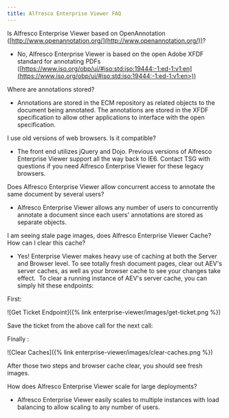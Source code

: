 ```yaml
---
title: Alfresco Enterprise Viewer FAQ
---
```


Is Alfresco Enterprise Viewer based on OpenAnnotation ([http://www.openannotation.org/](http://www.openannotation.org/))?

* No, Alfresco Enterprise Viewer is based on the open Adobe XFDF standard for annotating PDFs ([https://www.iso.org/obp/ui/#iso:std:iso:19444:-1:ed-1:v1:en](https://www.iso.org/obp/ui/#iso:std:iso:19444:-1:ed-1:v1:en>))

Where are annotations stored?

* Annotations are stored in the ECM repository as related objects to the document being annotated. The annotations are stored in the XFDF specification to allow other applications to interface with the open specification.

I use old versions of web browsers. Is it compatible?

* The front end utilizes jQuery and Dojo. Previous versions of Alfresco Enterprise Viewer support all the way back to IE6. Contact TSG with questions if you need Alfresco Enterprise Viewer for these legacy browsers.

Does Alfresco Enterprise Viewer allow concurrent access to annotate the same document by several users?

* Alfresco Enterprise Viewer allows any number of users to concurrently annotate a document since each users' annotations are stored as separate objects.

I am seeing stale page images, does Alfresco Enterprise Viewer Cache?  How can I clear this cache?

* Yes!  Enterprise Viewer makes heavy use of caching at both the Server and Browser level.  To see totally fresh document pages, clear out AEV's server caches, as well as your browser cache to see your changes take effect.  To clear a running instance of AEV's server cache, you can simply hit these endpoints:

First:

![Get Ticket Endpoint]({% link enterprise-viewer/images/get-ticket.png %})

Save the ticket from the above call for the next call:

Finally : 

![Clear Caches]({% link enterprise-viewer/images/clear-caches.png %})

After those two steps and browser cache clear, you should see fresh images.

How does Alfresco Enterprise Viewer scale for large deployments?

* Alfresco Enterprise Viewer easily scales to multiple instances with load balancing to allow scaling to any number of users. 
